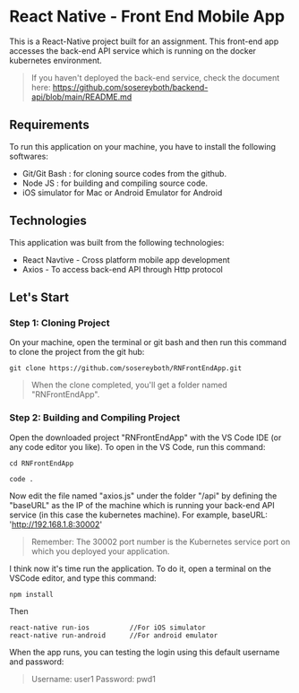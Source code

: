 # React Native - Front End Mobile App
This is a React-Native project built for an assignment. This front-end app accesses the back-end API service which is running on the docker kubernetes environment. 
> If you haven't deployed the back-end service, check the document here: 
> https://github.com/sosereyboth/backend-api/blob/main/README.md


## Requirements
To run this application on your machine, you have to install the following softwares:
* Git/Git Bash : for cloning source codes from the github.
* Node JS : for building and compiling source code.
* iOS simulator for Mac or Android Emulator for Android

## Technologies
This application was built from the following technologies:
* React Navtive - Cross platform mobile app development
* Axios - To access back-end API through Http protocol

## Let's Start
### Step 1: Cloning Project
On your machine, open the terminal or git bash and then run this command to clone the project from the git hub:
```
git clone https://github.com/sosereyboth/RNFrontEndApp.git
```
> When the clone completed, you'll get a folder named "RNFrontEndApp".

### Step 2: Building and Compiling Project
Open the downloaded project "RNFrontEndApp" with the VS Code IDE (or any code editor you like). To open in the VS Code, run this command:
```
cd RNFrontEndApp

code .
```
Now edit the file named "axios.js" under the folder "/api" by defining the "baseURL" as the IP of the machine which is running your back-end API service (in this case the kubernetes machine). For example, baseURL: 'http://192.168.1.8:30002'
> Remember: The 30002 port number is the Kubernetes service port on which you deployed your application.

I think now it's time run the application. To do it, open a terminal on the VSCode editor, and type this command:
```
npm install
```
Then
```
react-native run-ios          //For iOS simulator
react-native run-android      //For android emulator
```
When the app runs, you can testing the login using this default username and password:
> Username: user1
> Password: pwd1
